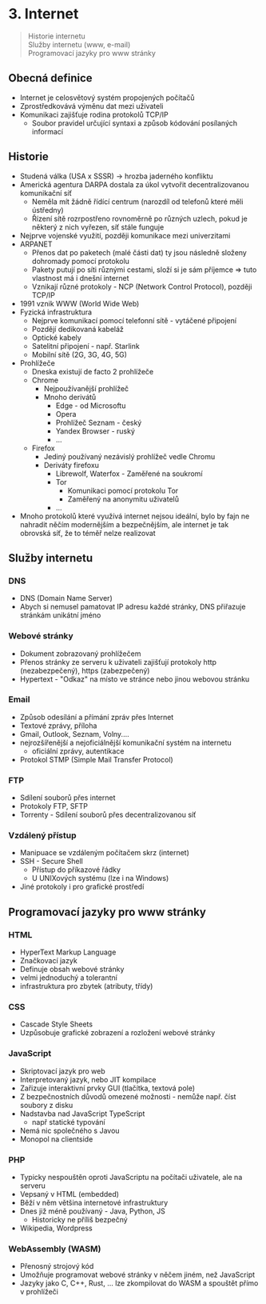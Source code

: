 # 3. Internet

> Historie internetu \
> Služby internetu (www, e-mail) \
> Programovací jazyky pro www stránky

## Obecná definice

- Internet je celosvětový systém propojených počítačů
- Zprostředkovává výměnu dat mezi uživateli
- Komunikaci zajišťuje rodina protokolů TCP/IP
  - Soubor pravidel určující syntaxi a způsob kódování posílaných informací

## Historie

- Studená válka (USA x SSSR) -> hrozba jaderného konfliktu
- Americká agentura DARPA dostala za úkol vytvořit decentralizovanou komunikační síť
  - Neměla mít žádně řídící centrum (narozdíl od telefonů které měli ústředny)
  - Řízení sítě rozrpostřeno rovnoměrně po různých uzlech, pokud je některý z nich vyřezen, síť stále funguje
- Nejprve vojenské využití, později komunikace mezi univerzitami
- ARPANET
  - Přenos dat po paketech (malé části dat) ty jsou následně složeny dohromady pomocí protokolu
  - Pakety putují po síti různými cestami, složí si je sám příjemce => tuto vlastnost má i dnešní internet
  - Vznikají různé protokoly - NCP (Network Control Protocol), později TCP/IP
- 1991 vznik WWW (World Wide Web)
- Fyzická infrastruktura
  - Nejprve komunikací pomocí telefonní sítě - vytáčené připojení
  - Pozdějí dedikovaná kabeláž
  - Optické kabely
  - Satelitní připojení - např. Starlink
  - Mobilní sítě (2G, 3G, 4G, 5G)
- Prohlížeče
  - Dneska existují de facto 2 prohlížeče
  - Chrome
    - Nejpoužívanější prohlížeč
    - Mnoho derivátů
      - Edge - od Microsoftu
      - Opera
      - Prohlížeč Seznam - český
      - Yandex Browser - ruský
      - ...
  - Firefox
    - Jediný používaný nezávislý prohlížeč vedle Chromu
    - Deriváty firefoxu
      - Librewolf, Waterfox - Zaměřené na soukromí
      - Tor
        - Komunikaci pomocí protokolu Tor
        - Zaměřený na anonymitu uživatelů
      - ...
- Mnoho protokolů které využívá internet nejsou ideální, bylo by fajn ne nahradit něčím modernějším a bezpečnějším, ale internet je tak obrovská síť, že to téměř nelze realizovat

## Služby internetu

### DNS

- DNS (Domain Name Server)
- Abych si nemusel pamatovat IP adresu každé stránky, DNS přiřazuje stránkám unikátní jméno

### Webové stránky

- Dokument zobrazovaný prohlížečem
- Přenos stránky ze serveru k uživateli zajišťují protokoly http (nezabezpečený), https (zabezpečený)
- Hypertext - "Odkaz" na místo ve stránce nebo jinou webovou stránku

### Email

- Způsob odesílání a přímání zpráv přes Internet
- Textové zprávy, příloha
- Gmail, Outlook, Seznam, Volny....
- nejrozšířenější a nejoficiálnější komunikační systém na internetu
  - oficiální zprávy, autentikace
- Protokol STMP (Simple Mail Transfer Protocol)

### FTP

- Sdílení souborů přes internet
- Protokoly FTP, SFTP
- Torrenty - Sdílení souborů přes decentralizovanou síť

### Vzdálený přístup

- Manipuace se vzdáleným počítačem skrz (internet)
- SSH - Secure Shell
  - Přístup do příkazové řádky
  - U UNIXových systému (lze i na Windows)
- Jiné protokoly i pro grafické prostředí

## Programovací jazyky pro www stránky

### HTML

- HyperText Markup Language
- Značkovací jazyk
- Definuje obsah webové stránky
- velmi jednoduchý a tolerantní
- infrastruktura pro zbytek (atributy, třídy)

### CSS

- Cascade Style Sheets
- Uzpůsobuje grafické zobrazení a rozložení webové stránky

### JavaScript

- Skriptovací jazyk pro web
- Interpretovaný jazyk, nebo JIT kompilace
- Zařizuje interaktivní prvky GUI (tlačítka, textová pole)
- Z bezpečnostních důvodů omezené možnosti - nemůže např. číst soubory z disku
- Nadstavba nad JavaScript TypeScript
  - např statické typování
- Nemá nic společného s Javou
- Monopol na clientside

### PHP

- Typicky nespouštěn oproti JavaScriptu na počítači uživatele, ale na serveru
- Vepsaný v HTML (embedded)
- Běží v něm většina internetové infrastruktury
- Dnes již méně používaný - Java, Python, JS
  - Historicky ne příliš bezpečný
- Wikipedia, Wordpress

### WebAssembly (WASM)

- Přenosný strojový kód
- Umožňuje programovat webové stránky v něčem jiném, než JavaScript
- Jazyky jako C, C++, Rust, ... lze zkompilovat do WASM a spouštět přímo v prohlížeči
